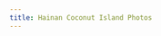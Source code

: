 ```yaml
---
title: Hainan Coconut Island Photos
---
```


<div class="mb-5" id="coconut-island-photos" style="max-width:90%;margin:auto"></div>

<script src="https://product-gallery.cloudinary.com/all.js" type="text/javascript"></script>

<script type="text/javascript">
        const coconutIsland = cloudinary.galleryWidget({
                "container": "#coconut-island-photos",
                "cloudName": "dfjb9p5ri",
                "displayProps": {
                        "mode": "expanded",
                        "columns": 3
                },
                "mediaAssets": [{ tag: "coconut-island" }],
                "zoomProps": { "type": "popup", "trigger": "click" }
        });
        coconutIsland.render();
</script>